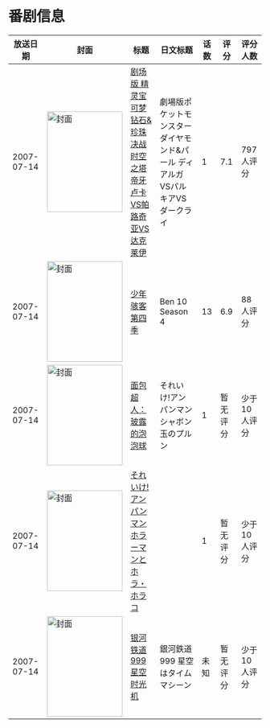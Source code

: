 # 番剧信息

|放送日期|封面|标题|日文标题|话数|评分|评分人数|
|---|---|---|---|---|---|---|
|2007-07-14|<img src="//lain.bgm.tv/pic/cover/c/0c/d6/3031_bK2ii.jpg" alt="封面" style="width:150px;height:200px;object-fit:cover;">|[剧场版 精灵宝可梦 钻石&珍珠 决战时空之塔 帝牙卢卡VS帕路奇亚VS达克莱伊](https://bangumi.tv/subject/3031)|劇場版ポケットモンスター ダイヤモンド&パール ディアルガVSパルキアVSダークライ|1|7.1|797人评分|
|2007-07-14|<img src="//lain.bgm.tv/pic/cover/c/7e/77/277170_y5Y0S.jpg" alt="封面" style="width:150px;height:200px;object-fit:cover;">|[少年骇客 第四季](https://bangumi.tv/subject/277170)|Ben 10 Season 4|13|6.9|88人评分|
|2007-07-14|<img src="//lain.bgm.tv/pic/cover/c/3a/7f/417418_1Mi1a.jpg" alt="封面" style="width:150px;height:200px;object-fit:cover;">|[面包超人：玻露的泡泡球](https://bangumi.tv/subject/417418)|それいけ!アンパンマン シャボン玉のプルン|1|暂无评分|少于10人评分|
|2007-07-14|<img src="//lain.bgm.tv/pic/cover/c/80/17/419281_N8Mkt.jpg" alt="封面" style="width:150px;height:200px;object-fit:cover;">|[それいけ!アンパンマン ホラーマンとホラ・ホラコ](https://bangumi.tv/subject/419281)||1|暂无评分|少于10人评分|
|2007-07-14|<img src="//lain.bgm.tv/pic/cover/c/47/2b/476693_5ZhvX.jpg" alt="封面" style="width:150px;height:200px;object-fit:cover;">|[银河铁道999 星空时光机](https://bangumi.tv/subject/476693)|銀河鉄道999 星空はタイムマシーン|未知|暂无评分|少于10人评分|
